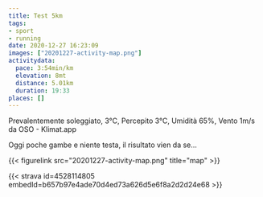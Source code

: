 ```yaml
---
title: Test 5km 
tags:
- sport
- running
date: 2020-12-27 16:23:09
images: ["20201227-activity-map.png"]
activitydata:
  pace: 3:54min/km
  elevation: 8mt
  distance: 5.01km
  duration: 19:33
places: []
---
```


Prevalentemente soleggiato, 3°C, Percepito 3°C, Umidità 65%, Vento 1m/s da OSO - Klimat.app

Oggi poche gambe e niente testa, il risultato vien da se...

{{< figurelink src="20201227-activity-map.png" title="map" >}}


{{< strava id=4528114805 embedId=b657b97e4ade70d4ed73a626d5e6f8a2d2d24e68 >}}
